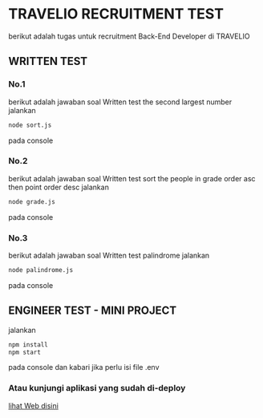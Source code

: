 # TRAVELIO RECRUITMENT TEST
berikut adalah tugas untuk recruitment Back-End Developer di TRAVELIO
## WRITTEN TEST
### No.1
berikut adalah jawaban soal Written test the second largest number
jalankan 
```bash
node sort.js
```
pada console
### No.2
berikut adalah jawaban soal Written test sort the people in grade order asc then point order desc
jalankan 
```bash
node grade.js
```
pada console
### No.3
berikut adalah jawaban soal Written test palindrome
jalankan 
```bash
node palindrome.js
```
pada console
## ENGINEER TEST - MINI PROJECT
jalankan 
```bash
npm install
npm start
```
pada console dan kabari jika perlu isi file .env
### Atau kunjungi aplikasi yang sudah di-deploy
[lihat Web disini](http://206.189.156.24:8080/)